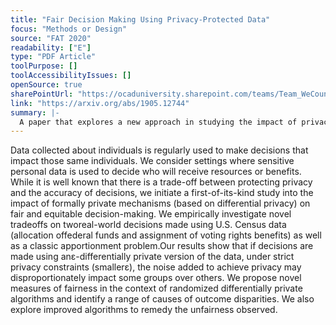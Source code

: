 ```yaml
---
title: "Fair Decision Making Using Privacy-Protected Data"
focus: "Methods or Design"
source: "FAT 2020"
readability: ["E"]
type: "PDF Article"
toolPurpose: []
toolAccessibilityIssues: []
openSource: true
sharePointUrl: "https://ocaduniversity.sharepoint.com/teams/Team_WeCount/Shared%20Documents/Resources%20and%20Tools/Literature%20(curated)/Fair%20decision%20making%20using%20privacy-protected%20data.pdf"
link: "https://arxiv.org/abs/1905.12744"
summary: |-
  A paper that explores a new approach in studying the impact of privacy algorithms on the equitable treatment of individuals using real-world decisions made with sensitive public data.
---
```

Data collected about individuals is regularly used to make decisions that impact those same individuals. We consider settings where sensitive personal data is used to decide who will receive resources or benefits. While it is well known that there is a trade-off between protecting privacy and the accuracy of decisions, we initiate a first-of-its-kind study into the impact of formally private mechanisms (based on differential privacy) on fair and equitable decision-making. We empirically investigate novel tradeoffs on tworeal-world decisions made using U.S. Census data (allocation offederal funds and assignment of voting rights benefits) as well as a classic apportionment problem.Our results show that if decisions are made using anε-differentially private version of the data, under strict privacy constraints (smallerε), the noise added to achieve privacy may disproportionately impact some groups over others. We propose novel measures of fairness in the context of randomized differentially private algorithms and identify a range of causes of outcome disparities. We also explore improved algorithms to remedy the unfairness observed.
